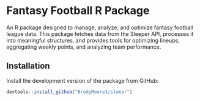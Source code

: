# Fantasy Football R Package

An R package designed to manage, analyze, and optimize fantasy football league data. This package fetches data from the Sleeper API, processes it into meaningful structures, and provides tools for optimizing lineups, aggregating weekly points, and analyzing team performance.

## Installation

Install the development version of the package from GitHub:

```R
devtools::install_github("BrodyMoore1/sleepr")
